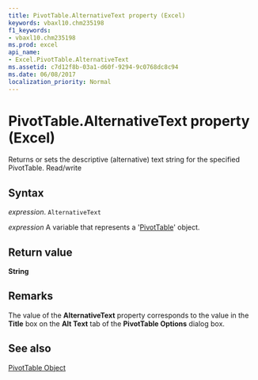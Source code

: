```yaml
---
title: PivotTable.AlternativeText property (Excel)
keywords: vbaxl10.chm235198
f1_keywords:
- vbaxl10.chm235198
ms.prod: excel
api_name:
- Excel.PivotTable.AlternativeText
ms.assetid: c7d12f8b-03a1-d60f-9294-9c0768dc8c94
ms.date: 06/08/2017
localization_priority: Normal
---
```



# PivotTable.AlternativeText property (Excel)

Returns or sets the descriptive (alternative) text string for the specified PivotTable. Read/write


## Syntax

_expression_. `AlternativeText`

_expression_ A variable that represents a '[PivotTable](Excel.PivotTable.md)' object.


## Return value

 **String**


## Remarks

The value of the  **AlternativeText** property corresponds to the value in the **Title** box on the **Alt Text** tab of the **PivotTable Options** dialog box.


## See also


[PivotTable Object](Excel.PivotTable.md)

